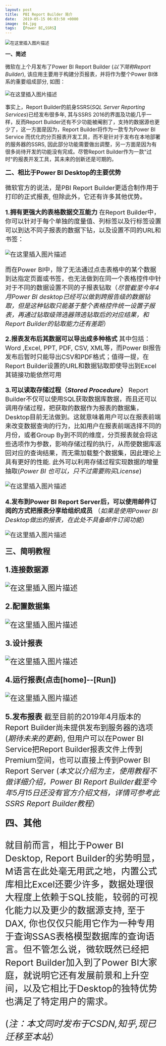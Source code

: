 ```yaml
---
layout: post
title:  PBI Report Builder 简介
date:   2019-05-15 06:03:50 +0000
image:  04.jpg
tags:   [Power BI,SSRS]
---
```


![在这里插入图片描述](https://img-blog.csdnimg.cn/20190515153758883.png?x-oss-process=image/watermark,type_ZmFuZ3poZW5naGVpdGk,shadow_10,text_aHR0cHM6Ly9ibG9nLmNzZG4ubmV0L3FxXzQ0Nzk0NzE0,size_16,color_FFFFFF,t_70)

<big>**一、简述**

微软在上个月发布了Power BI Report Builder (*以下简称Report Builder*), 该应用主要用于构建分页报表，并将作为整个Power BI体系的重要组成部分, 如图：

![在这里插入图片描述](https://img-blog.csdnimg.cn/20190515153831962.png?x-oss-process=image/watermark,type_ZmFuZ3poZW5naGVpdGk,shadow_10,text_aHR0cHM6Ly9ibG9nLmNzZG4ubmV0L3FxXzQ0Nzk0NzE0,size_16,color_FFFFFF,t_70)

事实上，Report Builder的前身SSRS(*SQL Server Reporting Services*)已经发布很多年, 其与SSRS 2016的界面及功能几乎一样，反而Report Builder还有不少功能被阉割了，支持的数据源也更少了，这一方面是因为，Report Builder将作为一款专为Power BI Service 而优化的分页报表开发工具，而不是针对于发布在本地部署的服务器的SSRS, 因此部分功能需要做出调整，另一方面是因为有很多尚待开发的功能没有完成。尽管Report Builder作为一款"过时"的报表开发工具，其未来的创新还是可期的。

<big>**二、相比于Power BI Desktop的主要优势**

微软官方的说法，是PBI Report Builder更适合制作用于打印的正式报表, 但除此外，它还有许多其他优势。

**1.拥有更强大的表格数据交互能力**
在Report Builder中，你可以针对于每个单独的度量值、列标签以及行标签设置可以到达不同子报表的数据下钻，以及设置不同的URL和书签：

![在这里插入图片描述](https://img-blog.csdnimg.cn/20190515153907892.png?x-oss-process=image/watermark,type_ZmFuZ3poZW5naGVpdGk,shadow_10,text_aHR0cHM6Ly9ibG9nLmNzZG4ubmV0L3FxXzQ0Nzk0NzE0,size_16,color_FFFFFF,t_70)

而在Power BI中，除了无法通过点击表格中的某个数据到达指定页面或书签，也无法做到在同一个表格控件中针对于不同的数据设置不同的子报表钻取（*尽管截至今年4月Power BI desktop已经可以做到跨报告级的数据钻取，但是这种钻取只能基于整个表格控件统一设置子报表，再通过钻取级筛选器筛选钻取后的对应结果，和Report Builder的钻取能力还有差距*）

**2.报表发布后其数据可以导出成多种格式**
其中包括：Word ,Excel, PPT, PDF, CSV, XML等，而Power BI报告发布后暂时只能导出CSV和PDF格式；值得一提，在Report Builder设置的URL和数据钻取即使导出到Excel其链接功能依然可用

**3.可以读取存储过程（*Stored Procedure*）**
Report Builder不仅可以使用SQL获取数据库数据，而且还可以调用存储过程，把获取的数据作为报表的数据集，Desktop目前无法做到。这就意味着用户可以在报表前端来改变数据查询的行为，比如用户在报表前端选择不同的月份，或者Group By到不同的维度，分页报表就会将这些选项作为参数，影响存储过程的执行，从而使数据库返回对应的查询结果，而无需加载整个数据集，因此理论上具有更好的性能. 此外可以利用存储过程实现数据的增量抽取(*Power BI 也可以，只不过需要购买License*)

![在这里插入图片描述](https://img-blog.csdnimg.cn/20190515153924243.png?x-oss-process=image/watermark,type_ZmFuZ3poZW5naGVpdGk,shadow_10,text_aHR0cHM6Ly9ibG9nLmNzZG4ubmV0L3FxXzQ0Nzk0NzE0,size_16,color_FFFFFF,t_70)

**4.发布到Power BI Report Server后，可以使用邮件订阅的方式把报表分享给组织成员**
（*如果是使用Power BI Desktop做出的报表，在此处不具备邮件订阅功能*）

![在这里插入图片描述](https://img-blog.csdnimg.cn/20190515153946716.png?x-oss-process=image/watermark,type_ZmFuZ3poZW5naGVpdGk,shadow_10,text_aHR0cHM6Ly9ibG9nLmNzZG4ubmV0L3FxXzQ0Nzk0NzE0,size_16,color_FFFFFF,t_70)


<big>**三、简明教程**

**1.连接数据源**

![在这里插入图片描述](https://img-blog.csdnimg.cn/2019051515400143.png?x-oss-process=image/watermark,type_ZmFuZ3poZW5naGVpdGk,shadow_10,text_aHR0cHM6Ly9ibG9nLmNzZG4ubmV0L3FxXzQ0Nzk0NzE0,size_16,color_FFFFFF,t_70)

**2.配置数据集**

![在这里插入图片描述](https://img-blog.csdnimg.cn/20190515154013732.png?x-oss-process=image/watermark,type_ZmFuZ3poZW5naGVpdGk,shadow_10,text_aHR0cHM6Ly9ibG9nLmNzZG4ubmV0L3FxXzQ0Nzk0NzE0,size_16,color_FFFFFF,t_70)

**3.设计报表**

![在这里插入图片描述](https://img-blog.csdnimg.cn/20190515154023248.png?x-oss-process=image/watermark,type_ZmFuZ3poZW5naGVpdGk,shadow_10,text_aHR0cHM6Ly9ibG9nLmNzZG4ubmV0L3FxXzQ0Nzk0NzE0,size_16,color_FFFFFF,t_70)

**4.运行报表(点击[home]--[Run])**

![在这里插入图片描述](https://img-blog.csdnimg.cn/20190515154032581.png?x-oss-process=image/watermark,type_ZmFuZ3poZW5naGVpdGk,shadow_10,text_aHR0cHM6Ly9ibG9nLmNzZG4ubmV0L3FxXzQ0Nzk0NzE0,size_16,color_FFFFFF,t_70)

**5.发布报表**
截至目前的2019年4月版本的Report Builder尚未提供发布到服务器的选项(*期待未来的更新*), 但用户可以在Power BI Service把Report Builder报表文件上传到Premium空间，也可以直接上传到Power BI Report Server
(*本文以介绍为主，使用教程不做详细介绍，Power BI Report Builder截至今年5月15日还没有官方介绍文档，详情可参考此SSRS Report Builder教程*）

<big>**四、其他**

就目前而言，相比于Power BI Desktop, Report Builder的劣势明显，M语言在此处毫无用武之地，内置公式库相比Excel还要少许多，数据处理很大程度上依赖于SQL技能，较弱的可视化能力以及更少的数据源支持, 至于DAX, 你也仅仅只能用它作为一种专用于查询SSAS表格模型数据库的查询语言。但不管怎么说，微软既然已经把Report Builder加入到了Power BI大家庭，就说明它还有发展前景和上升空间，以及它相比于Desktop的独特优势也满足了特定用户的需求。

(*注：本文同时发布于CSDN,知乎,现已迁移至本站*）